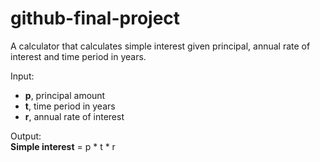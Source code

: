 # github-final-project

A calculator that calculates simple interest given principal, annual rate of interest and time period in years.

Input:<br>
<ul>
   <li> <b>p</b>, principal amount</li>
   <li> <b>t</b>, time period in years</li>
   <li> <b>r</b>, annual rate of interest</li>
 </ul>
Output:<br>
   <b>Simple interest</b> = p * t * r
